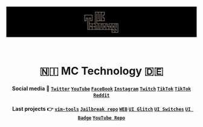 [![MC Technology](doc/mctechnology_extendido.GIF)](https://www.youtube.com/channel/UC_mYh5PYPHBJ5YYUj8AIkcw)
<div align="center">
  <br> <h1> 🇳🇮  MC Technology 🇩🇪  </h1>
</div>
<h4 align="center">
  <a>Social media 📲</a>
  <a href="https://twitter.com/mctechnology17" target="_blank"><code>Twitter</code></a>
  <a href="https://www.youtube.com/channel/UC_mYh5PYPHBJ5YYUj8AIkcw?view_as=subscriber" target="_blank"><code>YouTube</code></a>
  <a href="https://m.facebook.com/mctechnology17/" target="_blank"><code>FaceBook</code></a>
  <a href="https://www.instagram.com/mctechnology17/" target="_blank"><code>Instagram</code></a>
  <a href="https://www.twitch.tv/mctechnology17" target="_blank"><code>Twitch</code></a>
  <a href="https://www.tiktok.com/@mctechnology17" target="_blank"><code>TikTok</code></a>
  <a href="https://t.me/mctechnology" target="_blank"><code>TikTok</code></a>
  <a href="https://www.reddit.com/user/mctechnology17" target="_blank"><code>Reddit</code></a>
</h4>
<h4 align="center">
  <a>Last projects 👉</a>
  <a href="https://github.com/mctechnology17/vim-tools" target="_blank"><code>vim-tools</code></a>
  <a href="https://mctechnology17.github.io/" target="_blank"><code>Jailbreak repo</code></a>
  <a href="https://mctechnology17.com" target="_blank"><code>WEB</code></a>
  <a href="https://repo.packix.com/package/com.mctechnology.uiglitch/" target="_blank"><code>UI Glitch</code></a>
  <a href="https://repo.packix.com/package/com.mctechnology.uiswitches/" target="_blank"><code>UI Switches</code></a>
  <a href="https://repo.packix.com/package/com.mctechnology.uibadge/" target="_blank"><code>UI Badge</code></a>
  <a href="https://github.com/mctechnology17/youtube_repo_mc_technology" target="_blank"><code>YouTube Repo</code></a>
</h4>
